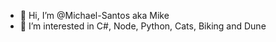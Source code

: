 - 👋 Hi, I’m @Michael-Santos aka Mike
- 👀 I’m interested in C#, Node, Python, Cats, Biking and Dune 

<!---
Michael-Santos/Michael-Santos is a ✨ special ✨ repository because its `README.md` (this file) appears on your GitHub profile.
You can click the Preview link to take a look at your changes.
--->
